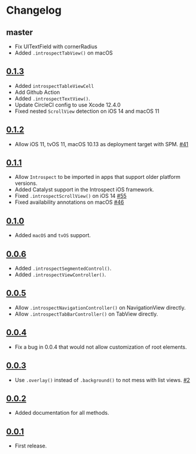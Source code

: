 Changelog
=========

## master

- Fix UITextField with cornerRadius
- Added `.introspectTabView()` on macOS

## [0.1.3]

- Added `introspectTableViewCell`
- Add Github Action
- Added `.introspectTextView()`.
- Update CircleCI config to use Xcode 12.4.0
- Fixed nested `ScrollView` detection on iOS 14 and macOS 11

## [0.1.2]

 - Allow iOS 11, tvOS 11, macOS 10.13 as deployment target with SPM.
   [#41](https://github.com/siteline/SwiftUI-Introspect/pull/41)

## [0.1.1]

 - Allow `Introspect` to be imported in apps that support older platform versions.
 - Added Catalyst support in the Introspect iOS framework.
 - Fixed `.introspectScrollView()` on iOS 14
   [#55](https://github.com/siteline/SwiftUI-Introspect/issues/55)
 - Fixed availability annotations on macOS
   [#46](https://github.com/siteline/SwiftUI-Introspect/issues/46)

## [0.1.0]

 - Added `macOS` and `tvOS` support.

## [0.0.6]

 - Added `.introspectSegmentedControl()`.
 - Added `.introspectViewController()`.

## [0.0.5]

 - Allow `.introspectNavigationController()` on NavigationView directly.
 - Allow `.introspectTabBarController()` on TabView directly.

## [0.0.4]

 - Fix a bug in 0.0.4 that would not allow customization of root elements.

## [0.0.3]

 - Use `.overlay()` instead of `.background()` to not mess with list views.
   [#2](https://github.com/timbersoftware/SwiftUI-Introspect/issues/2)

## [0.0.2]

 - Added documentation for all methods.
 
## [0.0.1]

 - First release.

[0.1.3]: https://github.com/timbersoftware/SwiftUI-Introspect/releases/tag/0.1.3
[0.1.2]: https://github.com/timbersoftware/SwiftUI-Introspect/releases/tag/0.1.2
[0.1.1]: https://github.com/timbersoftware/SwiftUI-Introspect/releases/tag/0.1.1
[0.1.0]: https://github.com/timbersoftware/SwiftUI-Introspect/releases/tag/0.1.0
[0.0.6]: https://github.com/timbersoftware/SwiftUI-Introspect/releases/tag/0.0.6
[0.0.5]: https://github.com/timbersoftware/SwiftUI-Introspect/releases/tag/0.0.5
[0.0.4]: https://github.com/timbersoftware/SwiftUI-Introspect/releases/tag/0.0.4
[0.0.3]: https://github.com/timbersoftware/SwiftUI-Introspect/releases/tag/0.0.3
[0.0.2]: https://github.com/timbersoftware/SwiftUI-Introspect/releases/tag/0.0.2
[0.0.1]: https://github.com/timbersoftware/SwiftUI-Introspect/releases/tag/0.0.1
